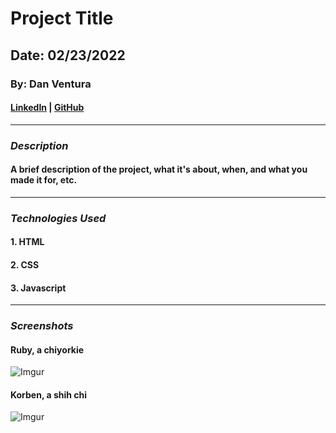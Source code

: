 # Project Title

## Date: 02/23/2022

### By: Dan Ventura

#### [LinkedIn](https://www.linkedin.com/in/dan-ventura-773a35b0/) | [GitHub](https://github.com/dventura221)

---

### **_Description_**

#### A brief description of the project, what it's about, when, and what you made it for, etc.

---

### **_Technologies Used_**

#### 1. HTML

#### 2. CSS

#### 3. Javascript

---

### **_Screenshots_**

#### Ruby, a chiyorkie

![Imgur](https://i.imgur.com/gpnKDbZ.jpg)

#### Korben, a shih chi

![Imgur](https://i.imgur.com/NyvJleT.jpg)

